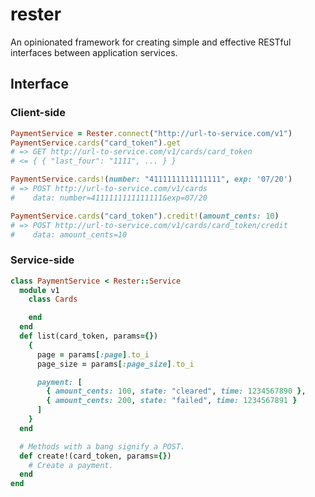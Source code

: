 # rester
An opinionated framework for creating simple and effective RESTful interfaces between
application services.

## Interface

### Client-side
```ruby
PaymentService = Rester.connect("http://url-to-service.com/v1")
PaymentService.cards("card_token").get
# => GET http://url-to-service.com/v1/cards/card_token
# <= { { "last_four": "1111", ... } }

PaymentService.cards!(number: "4111111111111111", exp: '07/20')
# => POST http://url-to-service.com/v1/cards
#    data: number=4111111111111111&exp=07/20

PaymentService.cards("card_token").credit!(amount_cents: 10)
# => POST http://url-to-service.com/v1/cards/card_token/credit
#    data: amount_cents=10
```

### Service-side
```ruby
class PaymentService < Rester::Service
  module v1
    class Cards

    end
  end
  def list(card_token, params={})
    {
      page = params[:page].to_i
      page_size = params[:page_size].to_i

      payment: [
        { amount_cents: 100, state: "cleared", time: 1234567890 },
        { amount_cents: 200, state: "failed", time: 1234567891 }
      ]
    }
  end

  # Methods with a bang signify a POST.
  def create!(card_token, params={})
    # Create a payment.
  end
end
```
